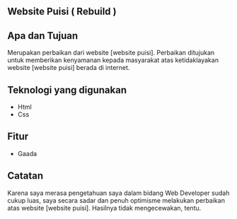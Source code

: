 ## Website Puisi ( Rebuild )

## Apa dan Tujuan

Merupakan perbaikan dari website [website puisi]. Perbaikan ditujukan untuk memberikan kenyamanan kepada masyarakat atas ketidaklayakan website [website puisi] berada di internet.

## Teknologi yang digunakan

-   Html
-   Css

## Fitur

-   Gaada

## Catatan

Karena saya merasa pengetahuan saya dalam bidang Web Developer sudah cukup luas, saya secara sadar dan penuh optimisme melakukan perbaikan atas website [website puisi]. Hasilnya tidak mengecewakan, tentu.
